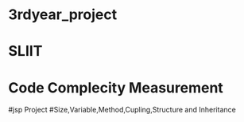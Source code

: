 # 3rdyear_project
# SLIIT
# Code Complecity Measurement
#jsp Project
#Size,Variable,Method,Cupling,Structure and Inheritance
